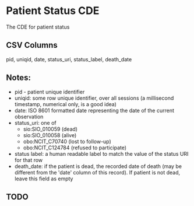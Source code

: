 # Patient Status CDE

The CDE for patient status

## CSV Columns

pid, uniqid, date, status_uri, status_label, death_date


## Notes:
  * pid - patient unique identifier
  * uniqid:  some row unique identifier, over all sessions (a millisecond timestamp, numerical only, is a good idea)
  * date:  ISO 8601 formatted date representing the date of the current observation
  * status_uri:  one of
    * sio:SIO_010059 (dead)
    * sio:SIO_010058 (alive)
    * obo:NCIT_C70740 (lost to follow-up)
    * obo:NCIT_C124784 (refused to participate)
  * status label:  a human readable label to match the value of the status URI for that row
  * death_date:  if the patient is dead, the recorded date of death (may be different from the 'date' column of this record).  If patient is not dead, leave this field as empty

  
##  TODO

  